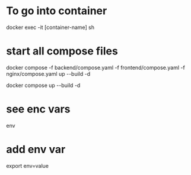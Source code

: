 # To go into container

docker exec -it [container-name] sh

# start all compose files

docker compose -f backend/compose.yaml -f frontend/compose.yaml -f nginx/compose.yaml up --build -d

docker compose up --build -d

# see enc vars

env

# add env var

export env=value
